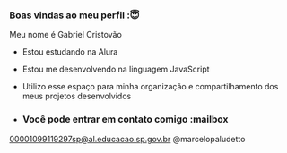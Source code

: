 ### Boas vindas ao meu perfil :😇

Meu nome é Gabriel Cristovão
- Estou estudando na Alura
- Estou me desenvolvendo na linguagem JavaScript
- Utilizo esse espaço para minha organização e compartilhamento dos meus projetos desenvolvidos

- ### Você pode entrar em contato comigo :mailbox

00001099119297sp@al.educacao.sp.gov.br
@marcelopaludetto

